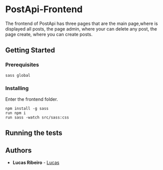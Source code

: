 # PostApi-Frontend
The frontend of PostApi has three pages that are the main page,where is displayed all posts, the page admin, where your can delete any post, the page create, where you can create posts.
## Getting Started 
### Prerequisites
```
sass global
```
### Installing
Enter the frontend folder.
```
npm install -g sass
run npm i
run sass -watch src/sass:css
```
## Running the tests
## Authors
* **Lucas Ribeiro** - [Lucas](https://github.com/lucasnetwork)